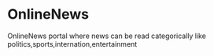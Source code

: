 # OnlineNews
OnlineNews portal where news can be read categorically like politics,sports,internation,entertainment
